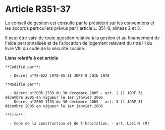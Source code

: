 # Article R351-37

Le conseil de gestion est consulté par le président sur les conventions et les accords particuliers prévus par l'article L.
351-8, alinéas 2 et 3.

Il peut être saisi de toute question relative à la gestion et au financement de l'aide personnalisée et de l'allocation de
logement relevant du titre III du livre VIII du code de la sécurité sociale.

**Liens relatifs à cet article**

	**Codifié par**:

	  - Décret n°78-622 1978-05-31 JORF 8 JUIN 1978

	**Modifié par**:

	  - Décret n°2005-1733 du 30 décembre 2005 - art. 1 () JORF 31 décembre 2005 en vigueur le 1er janvier 2006
	  - Décret n°2005-1733 du 30 décembre 2005 - art. 3 () JORF 31 décembre 2005 en vigueur le 1er janvier 2006

	**Cite**:

	  - Code de la construction et de l'habitation. - art. L351-8 (M)
